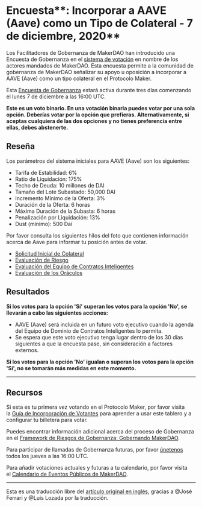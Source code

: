 # Encuesta**: Incorporar a AAVE (Aave) como un Tipo de Colateral - 7 de diciembre, 2020**

Los Facilitadores de Gobernanza de MakerDAO han introducido una Encuesta de Gobernanza en el [sistema de votación](https://vote.makerdao.com/polling) en nombre de los actores mandados de MakerDAO. Esta encuesta permite a la comunidad de gobernanza de MakerDAO señalizar su apoyo u oposición a incorporar a AAVE (Aave) como un tipo colateral en el Protocolo Maker. 

Esta [Encuesta de Gobernanza](https://community-development.makerdao.com/en/learn/governance/on-chain-gov/) estará activa durante tres días comenzando el lunes 7 de diciembre a las 16:00 UTC. 

**Este es un voto binario. En una votación binaria puedes votar por una sola opción. Deberías votar por la opción que prefieras. Alternativamente, si aceptas cualquiera de las dos opciones y no tienes preferencia entre ellas, debes abstenerte.**

## **Reseña**

Los parámetros del sistema iniciales para AAVE (Aave) son los siguientes: 

- Tarifa de Estabilidad: 6%
- Ratio de Liquidación: 175%
- Techo de Deuda: 10 millones de DAI
- Tamaño del Lote Subastado: 50,000 DAI
- Incremento Mínimo de la Oferta: 3%
- Duración de la Oferta: 6 horas
- Máxima Duración de la Subasta: 6 horas
- Penalización por Liquidación: 13%
- Dust (mínimo): 500 Dai

Por favor consulta los siguientes hilos del foto que contienen información acerca de Aave para informar tu posición antes de votar. 

- [Solicitud Inicial de Colateral](https://forum.makerdao.com/t/lend-mip6-collateral-onboarding-aave/2529)
- [Evaluación de Riesgo](https://forum.makerdao.com/t/aave-collateral-onboarding-risk-evaluation/5362)
- [Evaluación del Equipo de Contratos Inteligentes](https://forum.makerdao.com/t/aave-erc20-token-smart-contract-domain-community-assessment/5490)
- [Evaluación de los Oráculos](https://forum.makerdao.com/t/aave-collateral-onboarding-oracle-assessment-mip10c3-sp14/5374)

## Resultados

**Si los votos para la opción 'Sí' superan los votos para la opción 'No', se llevarán a cabo las siguientes acciones:**

- AAVE (Aave) será incluida en un futuro voto ejecutivo cuando la agenda del Equipo de Dominio de Contratos Inteligentes lo permita.
- Se espera que este voto ejecutivo tenga lugar dentro de los 30 días siguientes a que la encuesta pase, sin consideración a factores externos.

**Si los votos para la opción 'No' igualan o superan los votos para la opción 'Sí', no se tomarán más medidas en este momento.**

---

## **Recursos**

Si esta es tu primera vez votando en el Protocolo Maker, por favor visita la [Guía de Incorporación de Votantes](https://community-development.makerdao.com/onboarding/voter-onboarding) para aprender a usar este tablero y a configurar tu billetera para votar.

Puedes encontrar información adicional acerca del proceso de Gobernanza en el [Framework de Riesgos de Gobernanza: Gobernando MakerDAO](https://community-development.makerdao.com/governance/governance-risk-framework).

Para participar de llamadas de Gobernanza futuras, por favor [únetenos](https://community-development.makerdao.com/governance/governance-and-risk-meetings) todos los jueves a las 16:00 UTC.

Para añadir votaciones actuales y futuras a tu calendario, por favor visita el [Calendario de Eventos Públicos de MakerDAO](https://calendar.google.com/calendar/embed?src=makerdao.com_3efhm2ghipksegl009ktniomdk%40group.calendar.google.com&ctz=America%2FLos_Angeles).

---

Esta es una traducción libre del [artículo original en inglés](https://github.com/makerdao/community/blob/master/governance/polls/Proposal), gracias a @José Ferrari y @Luis Lozada por la traducción.